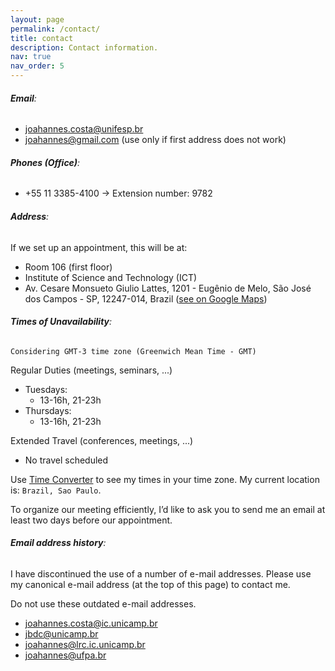 ```yaml
---
layout: page
permalink: /contact/
title: contact
description: Contact information.
nav: true
nav_order: 5
---
```


###### **Email**:

- [joahannes.costa@unifesp.br](mailto:joahannes.costa@unifesp.br)
- [joahannes@gmail.com](mailto:joahannes@gmail.com) (use only if first address does not work)

###### **Phones (Office)**:

- +55 11 3385-4100 &rarr; Extension number: 9782

###### **Address**:

If we set up an appointment, this will be at:

- Room 106 (first floor)
- Institute of Science and Technology (ICT)
- Av. Cesare Monsueto Giulio Lattes, 1201 - Eugênio de Melo, São José dos Campos - SP, 12247-014, Brazil  ([see on Google Maps](https://maps.app.goo.gl/Y4MW9UUYDKgL2Urs8))

###### **Times of Unavailability**:

`Considering GMT-3 time zone (Greenwich Mean Time - GMT)`

Regular Duties (meetings, seminars, ...)

- Tuesdays:
    - 13-16h, 21-23h
- Thursdays:
    - 13-16h, 21-23h

Extended Travel (conferences, meetings, ...)

- No travel scheduled

Use [Time Converter](https://www.worldtimebuddy.com/) to see my times in your time zone. My current location is: `Brazil, Sao Paulo`.

To organize our meeting efficiently, I’d like to ask you to send me an email at least two days before our appointment.

###### **Email address history**:

I have discontinued the use of a number of e-mail addresses. Please use my canonical e-mail address (at the top of this page) to contact me.

Do not use these outdated e-mail addresses.

- joahannes.costa@ic.unicamp.br
- jbdc@unicamp.br
- joahannes@lrc.ic.unicamp.br
- joahannes@ufpa.br